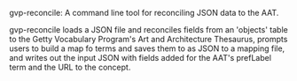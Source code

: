 gvp-reconcile: A command line tool for reconciling JSON data to the AAT.

gvp-reconcile loads a JSON file and reconciles fields from an 'objects' table to the Getty Vocabulary Program's Art and Architecture Thesaurus, prompts users to build a map fo terms and saves them to as JSON to a mapping file, and writes out the input JSON with fields added for the AAT's prefLabel term and the URL to the concept.
